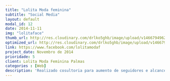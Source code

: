 ```yaml
---
title: "Lolita Moda feminina"
subtitle: "Social Media"
layout: default
modal_id: 12
date: 2014-11-11
img: "lolitaface"
thumb_url: http://res.cloudinary.com/drlko5ghb/image/upload/v1466794962/kosnvws6imp3wkr87jds.png
optimized_url: http://res.cloudinary.com/drlko5ghb/image/upload/v1466794966/iudvgld66mcnqqafaz6g.png
link: https://www.facebook.com/lolitamodaf
project_date: Novembro de 2014
prioridade: 5
client: Lolita Moda Feminina Palmas
categories : [Web]
description: 'Realizado cosultoria para aumento de seguidores e alcance de publicações no Facebook e no Instagram, foram realizadas diversas ações em cima das redes sociais onde resultou no aumento de, na época, menos de 1500 seguidores no Facebook e 73 seguidores no Instragram para, atualmente, ,mais de 46 mil e mais de 8 mil respectivamente'
---
```

